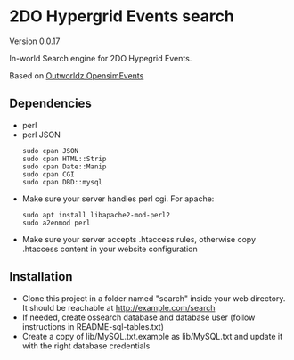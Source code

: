 2DO Hypergrid Events search
===========================
Version 0.0.17

In-world Search engine for 2DO Hypegrid Events.

Based on [Outworldz OpensimEvents](https://github.com/Outworldz/OpensimEvents)

Dependencies
------------
* perl
* perl JSON
    ```
    sudo cpan JSON
    sudo cpan HTML::Strip
    sudo cpan Date::Manip
    sudo cpan CGI
    sudo cpan DBD::mysql
    ```
* Make sure your server handles perl cgi. For apache:
    ```
    sudo apt install libapache2-mod-perl2
    sudo a2enmod perl
    ```
* Make sure your server accepts .htaccess rules,
  otherwise copy .htaccess content in your website configuration

Installation
------------
* Clone this project in a folder named "search" inside your web directory.
  It should be reachable at http://example.com/search
* If needed, create ossearch database and database user
  (follow instructions in README-sql-tables.txt)
* Create a copy of lib/MySQL.txt.example as lib/MySQL.txt and update it with
  the right database credentials
